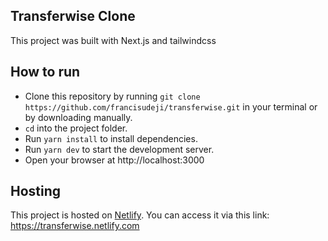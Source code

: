 ## Transferwise Clone

This project was built with Next.js and tailwindcss

## How to run

- Clone this repository by running `git clone https://github.com/francisudeji/transferwise.git` in your terminal or by downloading manually.
- `cd` into the project folder.
- Run `yarn install` to install dependencies.
- Run `yarn dev` to start the development server.
- Open your browser at http://localhost:3000

## Hosting

This project is hosted on [Netlify](https://netlify.com). You can access it via this link: https://transferwise.netlify.com
